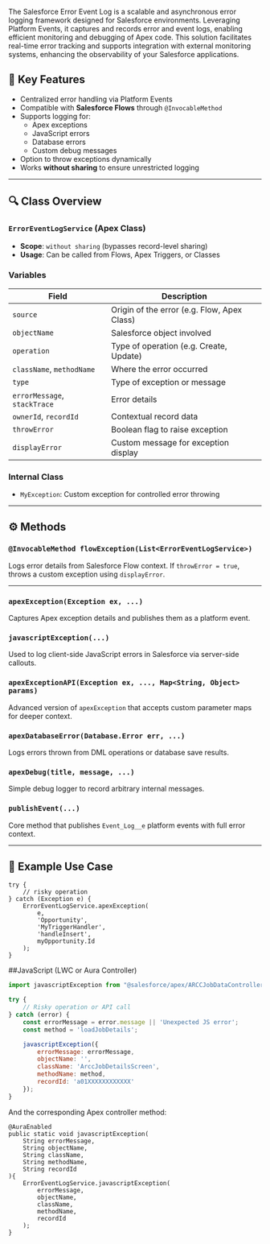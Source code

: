The Salesforce Error Event Log is a scalable and asynchronous error logging framework designed for Salesforce environments. Leveraging Platform Events, it captures and records error and event logs, enabling efficient monitoring and debugging of Apex code. This solution facilitates real-time error tracking and supports integration with external monitoring systems, enhancing the observability of your Salesforce applications. 

## 📌 Key Features

- Centralized error handling via Platform Events  
- Compatible with **Salesforce Flows** through `@InvocableMethod`  
- Supports logging for:
  - Apex exceptions
  - JavaScript errors
  - Database errors
  - Custom debug messages
- Option to throw exceptions dynamically
- Works **without sharing** to ensure unrestricted logging

---

## 🔍 Class Overview

### `ErrorEventLogService` (Apex Class)

- **Scope**: `without sharing` (bypasses record-level sharing)
- **Usage**: Can be called from Flows, Apex Triggers, or Classes

### Variables
| Field | Description |
|-------|-------------|
| `source` | Origin of the error (e.g. Flow, Apex Class) |
| `objectName` | Salesforce object involved |
| `operation` | Type of operation (e.g. Create, Update) |
| `className`, `methodName` | Where the error occurred |
| `type` | Type of exception or message |
| `errorMessage`, `stackTrace` | Error details |
| `ownerId`, `recordId` | Contextual record data |
| `throwError` | Boolean flag to raise exception |
| `displayError` | Custom message for exception display |

### Internal Class

- `MyException`: Custom exception for controlled error throwing

---

## ⚙️ Methods

### `@InvocableMethod flowException(List<ErrorEventLogService>)`
Logs error details from Salesforce Flow context. If `throwError = true`, throws a custom exception using `displayError`.

---

### `apexException(Exception ex, ...)`
Captures Apex exception details and publishes them as a platform event.

### `javascriptException(...)`
Used to log client-side JavaScript errors in Salesforce via server-side callouts.

### `apexExceptionAPI(Exception ex, ..., Map<String, Object> params)`
Advanced version of `apexException` that accepts custom parameter maps for deeper context.

### `apexDatabaseError(Database.Error err, ...)`
Logs errors thrown from DML operations or database save results.

### `apexDebug(title, message, ...)`
Simple debug logger to record arbitrary internal messages.

### `publishEvent(...)`
Core method that publishes `Event_Log__e` platform events with full error context.

---

## 🧪 Example Use Case

```apex
try {
    // risky operation
} catch (Exception e) {
    ErrorEventLogService.apexException(
        e,
        'Opportunity',
        'MyTriggerHandler',
        'handleInsert',
        myOpportunity.Id
    );
}
```

##JavaScript (LWC or Aura Controller)

```javascript
import javascriptException from "@salesforce/apex/ARCCJobDataController.javascriptException";

try {
    // Risky operation or API call
} catch (error) {
    const errorMessage = error.message || 'Unexpected JS error';
    const method = 'loadJobDetails';

    javascriptException({
        errorMessage: errorMessage,
        objectName: '',
        className: 'ArccJobDetailsScreen',
        methodName: method,
        recordId: 'a01XXXXXXXXXXXX'
    });
}
```
And the corresponding Apex controller method:
```apex
@AuraEnabled
public static void javascriptException(
    String errorMessage,
    String objectName,
    String className,
    String methodName,
    String recordId
){
    ErrorEventLogService.javascriptException(
        errorMessage,
        objectName,
        className,
        methodName,
        recordId
    );
}
```

